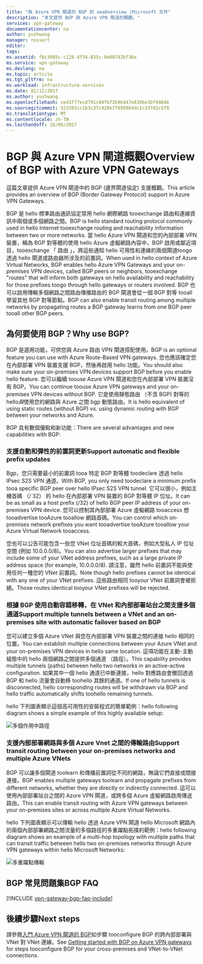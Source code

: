 ```yaml
---
title: "與 Azure VPN 閘道的 BGP 的 aaaOverview |Microsoft 文件"
description: "本文提供 BGP 與 Azure VPN 閘道的概觀。"
services: vpn-gateway
documentationcenter: na
author: yushwang
manager: rossort
editor: 
tags: 
ms.assetid: f8c3985c-c128-4f34-835c-0e88742bf36e
ms.service: vpn-gateway
ms.devlang: na
ms.topic: article
ms.tgt_pltfrm: na
ms.workload: infrastructure-services
ms.date: 01/12/2017
ms.author: yushwang
ms.openlocfilehash: ced3f77ecd791c84fb72b96447e839be3bf94846
ms.sourcegitcommit: 523283cc1b3c37c428e77850964dc1c33742c5f0
ms.translationtype: MT
ms.contentlocale: zh-TW
ms.lasthandoff: 10/06/2017
---
```

# <a name="overview-of-bgp-with-azure-vpn-gateways"></a><span data-ttu-id="f3bcc-103">BGP 與 Azure VPN 閘道概觀</span><span class="sxs-lookup"><span data-stu-id="f3bcc-103">Overview of BGP with Azure VPN Gateways</span></span>
<span data-ttu-id="f3bcc-104">這篇文章提供 Azure VPN 閘道中的 BGP (邊界閘道協定) 支援概觀。</span><span class="sxs-lookup"><span data-stu-id="f3bcc-104">This article provides an overview of BGP (Border Gateway Protocol) support in Azure VPN Gateways.</span></span>

<span data-ttu-id="f3bcc-105">BGP 是 hello 標準路由通訊協定常用 hello 網際網路 tooexchange 路由和連線資訊中兩個或多個網路之間。</span><span class="sxs-lookup"><span data-stu-id="f3bcc-105">BGP is hello standard routing protocol commonly used in hello Internet tooexchange routing and reachability information between two or more networks.</span></span> <span data-ttu-id="f3bcc-106">當 hello Azure VPN 閘道和您的內部部署 VPN 裝置，稱為 BGP 對等體的使用 hello Azure 虛擬網路內容中，BGP 啟用或鄰近項目，tooexchange 「 路由 」，將這些通知 hello 可用性和連線的兩個閘道toogo 透過 hello 閘道或路由器所涉及的前置詞。</span><span class="sxs-lookup"><span data-stu-id="f3bcc-106">When used in hello context of Azure Virtual Networks, BGP enables hello Azure VPN Gateways and your on-premises VPN devices, called BGP peers or neighbors, tooexchange "routes" that will inform both gateways on hello availability and reachability for those prefixes toogo through hello gateways or routers involved.</span></span> <span data-ttu-id="f3bcc-107">BGP 也可以啟用傳輸多個網路之間路由傳播路由的 BGP 閘道會從一個 BGP 對等 tooall 學習其他 BGP 對等節點。</span><span class="sxs-lookup"><span data-stu-id="f3bcc-107">BGP can also enable transit routing among multiple networks by propagating routes a BGP gateway learns from one BGP peer tooall other BGP peers.</span></span> 

## <a name="why-use-bgp"></a><span data-ttu-id="f3bcc-108">為何要使用 BGP？</span><span class="sxs-lookup"><span data-stu-id="f3bcc-108">Why use BGP?</span></span>
<span data-ttu-id="f3bcc-109">BGP 是選用功能，可供您與 Azure 路由 VPN 閘道搭配使用。</span><span class="sxs-lookup"><span data-stu-id="f3bcc-109">BGP is an optional feature you can use with Azure Route-Based VPN gateways.</span></span> <span data-ttu-id="f3bcc-110">您也應該確定您在內部部署 VPN 裝置支援 BGP，然後再啟用 hello 功能。</span><span class="sxs-lookup"><span data-stu-id="f3bcc-110">You should also make sure your on-premises VPN devices support BGP before you enable hello feature.</span></span> <span data-ttu-id="f3bcc-111">您可以繼續 toouse Azure VPN 閘道和您在內部部署 VPN 裝置沒有 BGP。</span><span class="sxs-lookup"><span data-stu-id="f3bcc-111">You can continue toouse Azure VPN gateways and your on-premises VPN devices without BGP.</span></span> <span data-ttu-id="f3bcc-112">它是使用靜態路由 （不含 BGP) 對等的 hello*與*使用您的網路與 Azure 之間 bgp 動態路由。</span><span class="sxs-lookup"><span data-stu-id="f3bcc-112">It is hello equivalent of using static routes (without BGP) *vs.* using dynamic routing with BGP between your networks and Azure.</span></span>

<span data-ttu-id="f3bcc-113">BGP 具有數個優點和新功能：</span><span class="sxs-lookup"><span data-stu-id="f3bcc-113">There are several advantages and new capabilities with BGP:</span></span>

### <a name="support-automatic-and-flexible-prefix-updates"></a><span data-ttu-id="f3bcc-114">支援自動和彈性的前置詞更新</span><span class="sxs-lookup"><span data-stu-id="f3bcc-114">Support automatic and flexible prefix updates</span></span>
<span data-ttu-id="f3bcc-115">Bgp，您只需要最小的前置詞 tooa 特定 BGP 對等體 toodeclare 透過 hello IPsec S2S VPN 通道。</span><span class="sxs-lookup"><span data-stu-id="f3bcc-115">With BGP, you only need toodeclare a minimum prefix tooa specific BGP peer over hello IPsec S2S VPN tunnel.</span></span> <span data-ttu-id="f3bcc-116">它可以很小，例如主機首碼 （/ 32） 的 hello 在內部部署 VPN 裝置的 BGP 對等體 IP 位址。</span><span class="sxs-lookup"><span data-stu-id="f3bcc-116">It can be as small as a host prefix (/32) of hello BGP peer IP address of your on-premises VPN device.</span></span> <span data-ttu-id="f3bcc-117">您可以控制其內部部署 Azure 虛擬網路 tooaccess 想 tooadvertise tooAzure tooallow 網路首碼。</span><span class="sxs-lookup"><span data-stu-id="f3bcc-117">You can control which on-premises network prefixes you want tooadvertise tooAzure tooallow your Azure Virtual Network tooaccess.</span></span>

<span data-ttu-id="f3bcc-118">您也可以公告可能包含一些您 VNet 位址首碼的較大首碼，例如大型私人 IP 位址空間 (例如 10.0.0.0/8)。</span><span class="sxs-lookup"><span data-stu-id="f3bcc-118">You can also advertise larger prefixes that may include some of your VNet address prefixes, such as a large private IP address space (for example, 10.0.0.0/8).</span></span> <span data-ttu-id="f3bcc-119">請注意，雖然 hello 前置詞不能與使用任何一種您的 VNet 前置詞。</span><span class="sxs-lookup"><span data-stu-id="f3bcc-119">Note though hello prefixes cannot be identical with any one of your VNet prefixes.</span></span> <span data-ttu-id="f3bcc-120">這些路由相同 tooyour VNet 前置詞會被拒絕。</span><span class="sxs-lookup"><span data-stu-id="f3bcc-120">Those routes identical tooyour VNet prefixes will be rejected.</span></span>

### <a name="support-multiple-tunnels-between-a-vnet-and-an-on-premises-site-with-automatic-failover-based-on-bgp"></a><span data-ttu-id="f3bcc-121">根據 BGP 使用自動容錯移轉，在 VNet 和內部部署站台之間支援多個通道</span><span class="sxs-lookup"><span data-stu-id="f3bcc-121">Support multiple tunnels between a VNet and an on-premises site with automatic failover based on BGP</span></span>
<span data-ttu-id="f3bcc-122">您可以建立多個 Azure VNet 與您在內部部署 VPN 裝置之間的連接 hello 相同的位置。</span><span class="sxs-lookup"><span data-stu-id="f3bcc-122">You can establish multiple connections between your Azure VNet and your on-premises VPN devices in hello same location.</span></span> <span data-ttu-id="f3bcc-123">這項功能在主動-主動組態中的 hello 兩個網路之間提供多個通道 （路徑）。</span><span class="sxs-lookup"><span data-stu-id="f3bcc-123">This capability provides multiple tunnels (paths) between hello two networks in an active-active configuration.</span></span> <span data-ttu-id="f3bcc-124">如果其中一個 hello 通道已中斷連接，hello 對應路由會撤回透過 BGP 和 hello 流量會自動移 toohello 其餘的通道。</span><span class="sxs-lookup"><span data-stu-id="f3bcc-124">If one of hello tunnels is disconnected, hello corresponding routes will be withdrawn via BGP and hello traffic automatically shifts toohello remaining tunnels.</span></span>

<span data-ttu-id="f3bcc-125">hello 下列圖表顯示這個高可用性的安裝程式的簡單範例：</span><span class="sxs-lookup"><span data-stu-id="f3bcc-125">hello following diagram shows a simple example of this highly available setup:</span></span>

![多個作用中路徑](./media/vpn-gateway-bgp-overview/multiple-active-tunnels.png)

### <a name="support-transit-routing-between-your-on-premises-networks-and-multiple-azure-vnets"></a><span data-ttu-id="f3bcc-127">支援內部部署網路與多個 Azure Vnet 之間的傳輸路由</span><span class="sxs-lookup"><span data-stu-id="f3bcc-127">Support transit routing between your on-premises networks and multiple Azure VNets</span></span>
<span data-ttu-id="f3bcc-128">BGP 可以讓多個閘道 toolearn 和傳播前置詞從不同的網路，無論它們直接或間接連接。</span><span class="sxs-lookup"><span data-stu-id="f3bcc-128">BGP enables multiple gateways toolearn and propagate prefixes from different networks, whether they are directly or indirectly connected.</span></span> <span data-ttu-id="f3bcc-129">這可以使用內部部署站台之間的 Azure VPN 閘道，或跨多個 Azure 虛擬網路啟用傳送路由。</span><span class="sxs-lookup"><span data-stu-id="f3bcc-129">This can enable transit routing with Azure VPN gateways between your on-premises sites or across multiple Azure Virtual Networks.</span></span>

<span data-ttu-id="f3bcc-130">hello 下列圖表顯示可以傳輸 hello 透過 Azure VPN 閘道 hello Microsoft 網路內的兩個內部部署網路之間流量的多個路徑的多重躍點拓撲的範例：</span><span class="sxs-lookup"><span data-stu-id="f3bcc-130">hello following diagram shows an example of a multi-hop topology with multiple paths that can transit traffic between hello two on-premises networks through Azure VPN gateways within hello Microsoft Networks:</span></span>

![多重躍點傳輸](./media/vpn-gateway-bgp-overview/full-mesh-transit.png)

## <a name="bgp-faq"></a><span data-ttu-id="f3bcc-132">BGP 常見問題集</span><span class="sxs-lookup"><span data-stu-id="f3bcc-132">BGP FAQ</span></span>
[!INCLUDE [vpn-gateway-bgp-faq-include](../../includes/vpn-gateway-bpg-faq-include.md)]

## <a name="next-steps"></a><span data-ttu-id="f3bcc-133">後續步驟</span><span class="sxs-lookup"><span data-stu-id="f3bcc-133">Next steps</span></span>
<span data-ttu-id="f3bcc-134">請參閱[入門 Azure VPN 閘道的 BGP](vpn-gateway-bgp-resource-manager-ps.md)如步驟 tooconfigure BGP 的跨內部部署與 VNet 對 VNet 連線。</span><span class="sxs-lookup"><span data-stu-id="f3bcc-134">See [Getting started with BGP on Azure VPN gateways](vpn-gateway-bgp-resource-manager-ps.md) for steps tooconfigure BGP for your cross-premises and VNet-to-VNet connections.</span></span>

